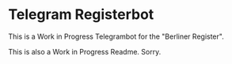 # Telegram Registerbot

This is a Work in Progress Telegrambot for the "Berliner Register".

This is also a Work in Progress Readme. Sorry.